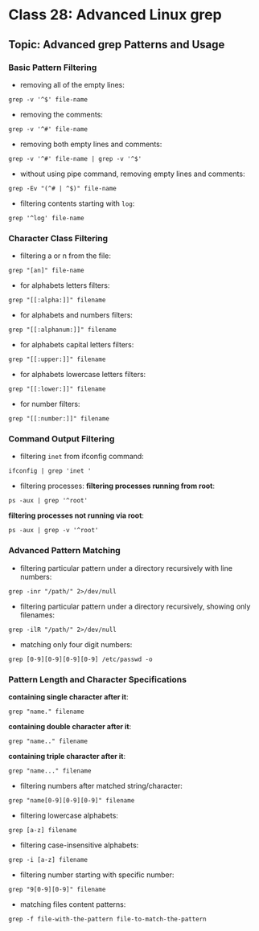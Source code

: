 # Class 28: Advanced Linux grep

## Topic: Advanced grep Patterns and Usage

### Basic Pattern Filtering

- removing all of the empty lines:
```
grep -v '^$' file-name
```

- removing the comments:
```
grep -v '^#' file-name
```

- removing both empty lines and comments:
```
grep -v '^#' file-name | grep -v '^$'
```

- without using pipe command, removing empty lines and comments:
```
grep -Ev "(^# | ^$)" file-name
```

- filtering contents starting with `log`:
```
grep '^log' file-name
```

### Character Class Filtering

- filtering a or n from the file:
```
grep "[an]" file-name
```

- for alphabets letters filters:
```
grep "[[:alpha:]]" filename
```

- for alphabets and numbers filters:
```
grep "[[:alphanum:]]" filename
```

- for alphabets capital letters filters:
```
grep "[[:upper:]]" filename
```

- for alphabets lowercase letters filters:
```
grep "[[:lower:]]" filename
```

- for number filters:
```
grep "[[:number:]]" filename
```

### Command Output Filtering

- filtering `inet` from ifconfig command:
```
ifconfig | grep 'inet '
```

- filtering processes:
**filtering processes running from root**:
```
ps -aux | grep '^root'
```

**filtering processes not running via root**:
```
ps -aux | grep -v '^root'
```

### Advanced Pattern Matching

- filtering particular pattern under a directory recursively with line numbers:
```
grep -inr "/path/" 2>/dev/null
```

- filtering particular pattern under a directory recursively, showing only filenames:
```
grep -ilR "/path/" 2>/dev/null
```

- matching only four digit numbers:
```
grep [0-9][0-9][0-9][0-9] /etc/passwd -o
```

### Pattern Length and Character Specifications

**containing single character after it**:
```
grep "name." filename
```

**containing double character after it**:
```
grep "name.." filename
```

**containing triple character after it**:
```
grep "name..." filename
```

- filtering numbers after matched string/character:
```
grep "name[0-9][0-9][0-9]" filename
```

- filtering lowercase alphabets:
```
grep [a-z] filename
```

- filtering case-insensitive alphabets:
```
grep -i [a-z] filename
```

- filtering number starting with specific number:
```
grep "9[0-9][0-9]" filename
```

- matching files content patterns:
```
grep -f file-with-the-pattern file-to-match-the-pattern
```

